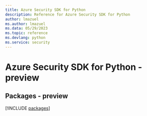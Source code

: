```yaml
---
title: Azure Security SDK for Python
description: Reference for Azure Security SDK for Python
author: lmazuel
ms.author: lmazuel
ms.data: 05/29/2023
ms.topic: reference
ms.devlang: python
ms.service: security
---
```

# Azure Security SDK for Python - preview
## Packages - preview
[!INCLUDE [packages](security-index.md)]